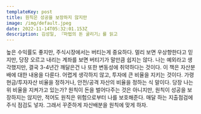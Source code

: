 ```yaml
---
templateKey: post
title: 원칙은 성공을 보장하지 않지만
image: /img/default.jpeg
date: 2022-11-14T05:32:01.153Z
description: 김성일, 『마법의 돈 굴리기』를 읽고
---
```

높은 수익률도 좋지만, 주식시장에서는 버티는게 중요하다. 멀리 보면 우상향한다고 믿지만, 당장 오르고 내리는 계좌를 보면 버티기가 말만큼 쉽지는 않다. 나는 예외라고 생각했지만, 결국 3-4년간 깨달은건 나 또한 변동성에 취약하다는 것이다. 이 책은 자산분배에 대한 내용을 다룬다. 어렵게 생각하지 않고, 투자에 큰 비율을 지키는 것이다. 가령 현금/투자자산 비율을 정하거나, 안전/공격 자산의 비율을 정하는 식 말이다. 당장 나는 위 비율을 지켜가고 있는가? 원칙이 돈을 벌어다주는 것은 아니지만, 원칙이 성공을 보장하지는 않지만, 적어도 원칙은 위험으로부터 나를 보호해준다. 매달 하는 지출점검에 주식 점검도 넣자. 그래서 꾸준하게 자산배분을 원칙에 맞게 하자.


